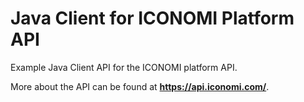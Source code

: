 # Java Client for ICONOMI Platform API
Example Java Client API for the ICONOMI platform API. 

More about the API can be found at **https://api.iconomi.com/**.
